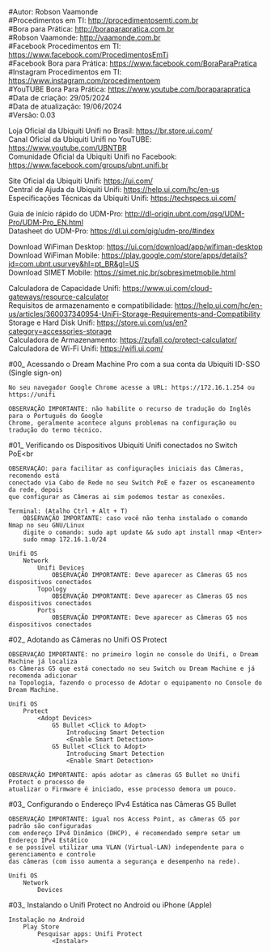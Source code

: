 #Autor: Robson Vaamonde<br>
#Procedimentos em TI: http://procedimentosemti.com.br<br>
#Bora para Prática: http://boraparapratica.com.br<br>
#Robson Vaamonde: http://vaamonde.com.br<br>
#Facebook Procedimentos em TI: https://www.facebook.com/ProcedimentosEmTi<br>
#Facebook Bora para Prática: https://www.facebook.com/BoraParaPratica<br>
#Instagram Procedimentos em TI: https://www.instagram.com/procedimentoem<br>
#YouTUBE Bora Para Prática: https://www.youtube.com/boraparapratica<br>
#Data de criação: 29/05/2024<br>
#Data de atualização: 19/06/2024<br>
#Versão: 0.03

Loja Oficial da Ubiquiti Unifi no Brasil: https://br.store.ui.com/<br>
Canal Oficial da Ubiquiti Unifi no YouTUBE: https://www.youtube.com/UBNTBR<br>
Comunidade Oficial da Ubiquiti Unifi no Facebook: https://www.facebook.com/groups/ubnt.unifi.br

Site Oficial da Ubiquiti Unifi: https://ui.com/<br>
Central de Ajuda da Ubiquiti Unifi: https://help.ui.com/hc/en-us<br>
Especificações Técnicas da Ubiquiti Unifi: https://techspecs.ui.com/

Guia de início rápido do UDM-Pro: http://dl-origin.ubnt.com/qsg/UDM-Pro/UDM-Pro_EN.html<br>
Datasheet do UDM-Pro: https://dl.ui.com/qig/udm-pro/#index

Download WiFiman Desktop: https://ui.com/download/app/wifiman-desktop<br>
Download WiFiman Mobile: https://play.google.com/store/apps/details?id=com.ubnt.usurvey&hl=pt_BR&gl=US<br>
Download SIMET Mobile: https://simet.nic.br/sobresimetmobile.html

Calculadora de Capacidade Unifi: https://www.ui.com/cloud-gateways/resource-calculator<br>
Requisitos de armazenamento e compatibilidade: https://help.ui.com/hc/en-us/articles/360037340954-UniFi-Storage-Requirements-and-Compatibility<br>
Storage e Hard Disk Unifi: https://store.ui.com/us/en?category=accessories-storage<br>
Calculadora de Armazenamento: https://zufall.co/protect-calculator/<br>
Calculadora de Wi-Fi Unifi: https://wifi.ui.com/

#00_ Acessando o Dream Machine Pro com a sua conta da Ubiquiti ID-SSO (Single sign-on)<br>

	No seu navegador Google Chrome acesse a URL: https://172.16.1.254 ou https://unifi
	
	OBSERVAÇÃO IMPORTANTE: não habilite o recurso de tradução do Inglês para o Português do Google
	Chrome, geralmente acontece alguns problemas na configuração ou tradução do termo técnico.

#01_ Verificando os Dispositivos Ubiquiti Unifi conectados no Switch PoE<br
	
	OBSERVAÇÃO: para facilitar as configurações iniciais das Câmeras, recomendo está
	conectado via Cabo de Rede no seu Switch PoE e fazer os escaneamento da rede, depois
	que configurar as Câmeras ai sim podemos testar as conexões.

	Terminal: (Atalho Ctrl + Alt + T)
		OBSERVAÇÃO IMPORTANTE: caso você não tenha instalado o comando Nmap no seu GNU/Linux
		digite o comando: sudo apt update && sudo apt install nmap <Enter>
		sudo nmap 172.16.1.0/24
	
	Unifi OS
		Network
			Unifi Devices
				OBSERVAÇÃO IMPORTANTE: Deve aparecer as Câmeras G5 nos dispositivos conectados
			Topology
				OBSERVAÇÃO IMPORTANTE: Deve aparecer as Câmeras G5 nos dispositivos conectados
			Ports
				OBSERVAÇÃO IMPORTANTE: Deve aparecer as Câmeras G5 nos dispositivos conectados

#02_ Adotando as Câmeras no Unifi OS Protect<br>

	OBSERVAÇÃO IMPORTANTE: no primeiro login no console do Unifi, o Dream Machine já localiza
	os Câmeras G5 que está conectado no seu Switch ou Dream Machine e já recomenda adicionar 
	na Topologia, fazendo o processo de Adotar o equipamento no Console do Dream Machine.

	Unifi OS
		Protect
			<Adopt Devices>
				G5 Bullet <Click to Adopt>
					Introducing Smart Detection
					<Enable Smart Detection>
				G5 Bullet <Click to Adopt>
					Introducing Smart Detection
					<Enable Smart Detection>
	
	OBSERVAÇÃO IMPORTANTE: após adotar as câmeras G5 Bullet no Unifi Protect o processo de 
	atualizar o Firmware é iniciado, esse processo demora um pouco.

#03_ Configurando o Endereço IPv4 Estática nas Câmeras G5 Bullet

	OBSERVAÇÃO IMPORTANTE: igual nos Access Point, as câmeras G5 por padrão são configuradas
	com endereço IPv4 Dinâmico (DHCP), é recomendado sempre setar um Endereço IPv4 Estático
	e se possível utilizar uma VLAN (Virtual-LAN) independente para o gerenciamento e controle
	das câmeras (com isso aumenta a segurança e desempenho na rede).

	Unifi OS
		Network
			Devices

#03_ Instalando o Unifi Protect no Android ou iPhone (Apple)<br>

	Instalação no Android
		Play Store
			Pesquisar apps: Unifi Protect
				<Instalar>